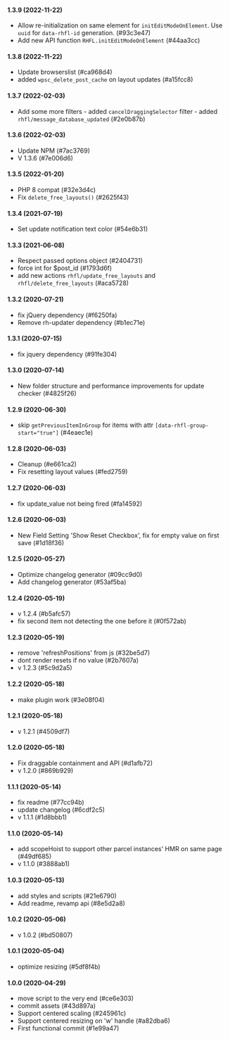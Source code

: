 #### 1.3.9 (2022-11-22)

- Allow re-initialization on same element for `initEditModeOnElement`. Use `uuid` for `data-rhfl-id` generation. (#93c3e47)
- Add new API function `RHFL.initEditModeOnElement` (#44aa3cc)

#### 1.3.8 (2022-11-22)

- Update browserslist (#ca968d4)
- added `wpsc_delete_post_cache` on layout updates (#a15fcc8)

#### 1.3.7 (2022-02-03)

- Add some more filters  - added `cancelDraggingSelector` filter - added `rhfl/message_database_updated` (#2e0b87b)

#### 1.3.6 (2022-02-03)

- Update NPM (#7ac3769)
- V 1.3.6 (#7e006d6)

#### 1.3.5 (2022-01-20)

- PHP 8 compat (#32e3d4c)
- Fix `delete_free_layouts()` (#2625f43)

#### 1.3.4 (2021-07-19)

- Set update notification text color (#54e6b31)

#### 1.3.3 (2021-06-08)

- Respect passed options object (#2404731)
- force int for $post_id (#1793d6f)
- add new actions `rhfl/update_free_layouts` and `rhfl/delete_free_layouts` (#aca5728)

#### 1.3.2 (2020-07-21)

- fix jQuery dependency (#f6250fa)
- Remove rh-updater dependency (#b1ec71e)

#### 1.3.1 (2020-07-15)

- fix jquery dependency (#91fe304)

#### 1.3.0 (2020-07-14)

- New folder structure and performance improvements for update checker (#4825f26)

#### 1.2.9 (2020-06-30)

- skip `getPreviousItemInGroup` for items with attr `[data-rhfl-group-start="true"]` (#4eaec1e)

#### 1.2.8 (2020-06-03)

- Cleanup (#e661ca2)
- Fix resetting layout values (#fed2759)

#### 1.2.7 (2020-06-03)

- fix update_value not being fired (#fa14592)

#### 1.2.6 (2020-06-03)

- New Field Setting 'Show Reset Checkbox', fix for empty value on first save (#1d18f36)

#### 1.2.5 (2020-05-27)

- Optimize changelog generator (#09cc9d0)
- Add changelog generator (#53af5ba)

#### 1.2.4 (2020-05-19)

- v 1.2.4 (#b5afc57)
- fix second item not detecting the one before it (#0f572ab)

#### 1.2.3 (2020-05-19)

- remove 'refreshPositions' from js (#32be5d7)
- dont render resets if no value (#2b7607a)
- v 1.2.3 (#5c9d2a5)

#### 1.2.2 (2020-05-18)

- make plugin work (#3e08f04)

#### 1.2.1 (2020-05-18)

- v 1.2.1 (#4509df7)

#### 1.2.0 (2020-05-18)

- Fix draggable containment and API (#d1afb72)
- v 1.2.0 (#869b929)

#### 1.1.1 (2020-05-14)

- fix readme (#77cc94b)
- update changelog (#6cdf2c5)
- v 1.1.1 (#1d8bbb1)

#### 1.1.0 (2020-05-14)

- add scopeHoist to support other parcel instances'  HMR on same page (#49df685)
- v 1.1.0 (#3888ab1)

#### 1.0.3 (2020-05-13)

- add styles and scripts (#21e6790)
- Add readme, revamp api (#8e5d2a8)

#### 1.0.2 (2020-05-06)

- v 1.0.2 (#bd50807)

#### 1.0.1 (2020-05-04)

- optimize resizing (#5df8f4b)

#### 1.0.0 (2020-04-29)

- move script to the very end (#ce6e303)
- commit assets (#43d897a)
- Support centered scaling (#245961c)
- Support centered resizing on 'w' handle (#a82dba6)
- First functional commit (#1e99a47)

